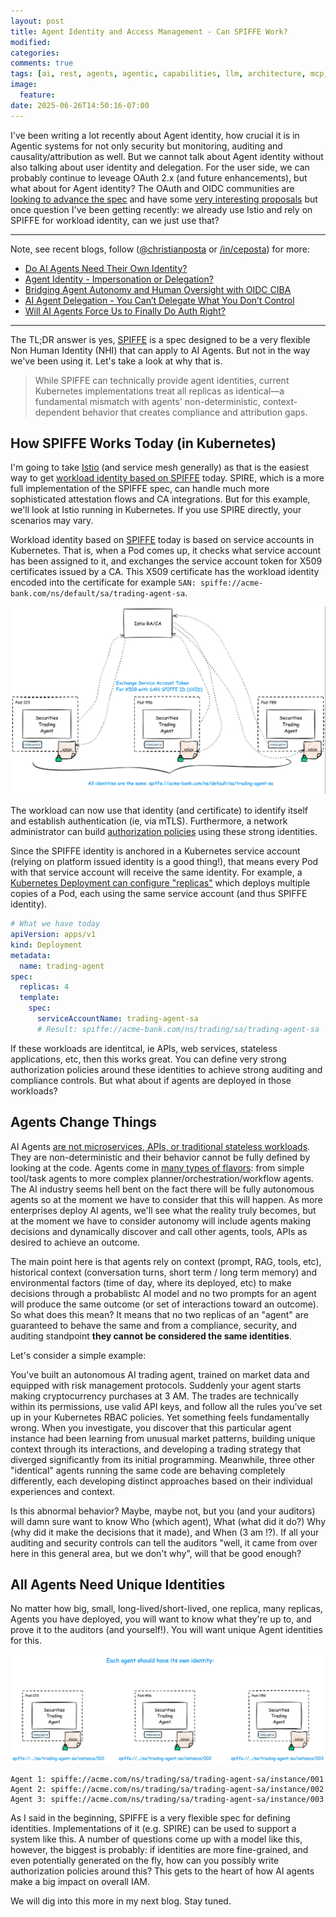 ```yaml
---
layout: post
title: Agent Identity and Access Management - Can SPIFFE Work?
modified:
categories: 
comments: true
tags: [ai, rest, agents, agentic, capabilities, llm, architecture, mcp, tools, openapi, swagger, oas]
image:
  feature:
date: 2025-06-26T14:50:16-07:00
---
```


I've been writing a lot recently about Agent identity, how crucial it is in Agentic systems for not only security but monitoring, auditing and causality/attribution as well. But we cannot talk about Agent identity without also talking about user identity and delegation. For the user side, we can probably continue to leveage OAuth 2.x (and future enhancements), but what about for Agent identity? The OAuth and OIDC communities are [looking to advance the spec](https://techcommunity.microsoft.com/blog/microsoft-entra-blog/the-future-of-ai-agents%E2%80%94and-why-oauth-must-evolve/3827391) and have some [very interesting proposals](https://subramanya.ai/2025/04/28/oidc-a-proposal/) but once question I've been getting recently: we already use Istio and rely on SPIFFE for workload identity, can we just use that?

---

Note, see recent blogs, follow ([@christianposta](https://x.com/christianposta) or [/in/ceposta](https://linkedin.com/in/ceposta)) for more:
* [Do AI Agents Need Their Own Identity?](https://blog.christianposta.com/do-we-even-need-agent-identity/)
* [Agent Identity - Impersonation or Delegation?](https://blog.christianposta.com/agent-identity-impersonation-or-delegation/)
* [Bridging Agent Autonomy and Human Oversight with OIDC CIBA](https://blog.christianposta.com/ai-agents-and-oidc-ciba/)
* [AI Agent Delegation - You Can’t Delegate What You Don’t Control](https://blog.christianposta.com/cracks-in-our-identity-foundations/)
* [Will AI Agents Force Us to Finally Do Auth Right?](https://blog.christianposta.com/ai-agents-are-not-like-microservices-or-monoliths/)

---


The TL;DR answer is yes, [SPIFFE](https://spiffe.io) is a spec designed to be a very flexible Non Human Identity (NHI) that can apply to AI Agents. But not in the way we've been using it. Let's take a look at why that is.

> While SPIFFE can technically provide agent identities, current Kubernetes implementations treat all replicas as identical—a fundamental mismatch with agents' non-deterministic, context-dependent behavior that creates compliance and attribution gaps.

## How SPIFFE Works Today (in Kubernetes)

I'm going to take [Istio](https://ambientmesh.io) (and service mesh generally) as that is the easiest way to get [workload identity based on SPIFFE](https://ambientmesh.io/docs/security/) today. SPIRE, which is a more full implementation of the SPIFFE spec, can handle much more sophisticated attestation flows and CA integrations. But for this example, we'll look at Istio running in Kubernetes. If you use SPIRE directly, your scenarios may vary. 

Workload identity based on [SPIFFE](https://spiffe.io) today is based on service accounts in Kubernetes. That is, when a Pod comes up, it checks what service account has been assigned to it, and exchanges the service account token for X509 certificates issued by a CA. This X509 certificate has the workload identity encoded into the certificate for example `SAN: spiffe://acme-bank.com/ns/default/sa/trading-agent-sa`. 

![](/images/spiffe-agent/istio-spiffe.gif)

The workload can now use that identity (and certificate) to identify itself and establish authentication (ie, via mTLS). Furthermore, a network administrator can build [authorization policies](https://istio.io/latest/docs/reference/config/security/authorization-policy/) using these strong identities. 

Since the SPIFFE identity is anchored in a Kubernetes service account (relying on platform issued identity is a good thing!), that means every Pod with that service account will receive the same identity. For example, a [Kubernetes Deployment can configure "replicas"](https://kubernetes.io/docs/concepts/workloads/controllers/deployment/#scaling-a-deployment) which deploys multiple copies of a Pod, each using the same service account (and thus SPIFFE identity). 

```yaml
# What we have today
apiVersion: apps/v1
kind: Deployment
metadata:
  name: trading-agent
spec:
  replicas: 4  
  template:
    spec:
      serviceAccountName: trading-agent-sa
      # Result: spiffe://acme-bank.com/ns/trading/sa/trading-agent-sa 
```

If these workloads are identitcal, ie APIs, web services, stateless applications, etc, then this works great. You can define very strong authorization policies around these identities to achieve strong auditing and compliance controls. But what about if agents are deployed in those workloads?


## Agents Change Things

AI Agents [are not microservices, APIs, or traditional stateless workloads](https://blog.christianposta.com/ai-agents-are-not-like-microservices-or-monoliths/). They are non-deterministic and their behavior cannot be fully defined by looking at the code. Agents come in [many types of flavors](https://blog.christianposta.com/apis-and-ai-agents-follow-the-same-layered-pattern/): from simple tool/task agents to more complex planner/orchestration/workflow agents. The AI industry seems hell bent on the fact there will be fully autonomous agents so at the moment we have to consider that this will happen. As more enterprises deploy AI agents, we'll see what the reality truly becomes, but at the moment we have to consider autonomy will include agents making decisions and dynamically discover and call other agents, tools, APIs as desired to achieve an outcome. 

The main point here is that agents rely on context (prompt, RAG, tools, etc), historical context (conversation turns, short term / long term memory) and environmental factors (time of day, where its deployed, etc) to make decisions through a probablistc AI model and no two prompts for an agent will produce the same outcome (or set of interactions toward an outcome). So what does this mean? It means that no two replicas of an "agent" are guaranteed to behave the same and from a compliance, security, and auditing standpoint **they cannot be considered the same identities**. 

Let's consider a simple example:

You've built an autonomous AI trading agent, trained on market data and equipped with risk management protocols. Suddenly your agent starts making cryptocurrency purchases at 3 AM. The trades are technically within its permissions, use valid API keys, and follow all the rules you've set up in your Kubernetes RBAC policies. Yet something feels fundamentally wrong.
When you investigate, you discover that this particular agent instance had been learning from unusual market patterns, building unique context through its interactions, and developing a trading strategy that diverged significantly from its initial programming. Meanwhile, three other "identical" agents running the same code are behaving completely differently, each developing distinct approaches based on their individual experiences and context.

Is this abnormal behavior? Maybe, maybe not, but you (and your auditors) will damn sure want to know Who (which agent), What (what did it do?) Why (why did it make the decisions that it made), and When (3 am !?). If all your auditing and security controls can tell the auditors "well, it came from over here in this general area, but we don't why", will that be good enough? 

## All Agents Need Unique Identities

No matter how big, small, long-lived/short-lived, one replica, many replicas, Agents you have deployed, you will want to know what they're up to, and prove it to the auditors (and yourself!). You will want unique Agent identities for this.

![](/images/spiffe-agent/unique.gif)

```
Agent 1: spiffe://acme.com/ns/trading/sa/trading-agent-sa/instance/001
Agent 2: spiffe://acme.com/ns/trading/sa/trading-agent-sa/instance/002
Agent 3: spiffe://acme.com/ns/trading/sa/trading-agent-sa/instance/003
```

As I said in the beginning, SPIFFE is a very flexible spec for defining identities. Implementations of it (e.g. SPIRE)  can  be used to support a system like this. A number of questions come up with a model like this, however, the biggest is probably: if identities are more fine-grained, and even potentially generated on the fly, how can you possibly write authorization policies around this? This gets to the heart of how AI agents make a big impact on overall IAM. 

We will dig into this more in my next blog. Stay tuned. 

